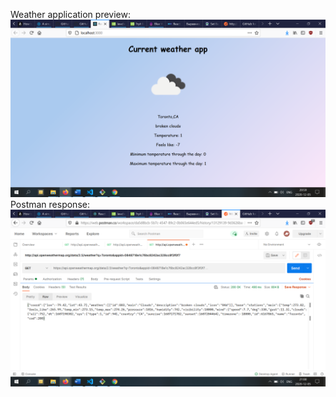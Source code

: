 Weather application preview:
![myAppPreview](./screenshots/myApp.png)
Postman response:
![myAppPreview](./screenshots/response.png)